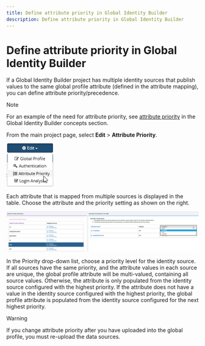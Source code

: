 ```yaml
---
title: Define attribute priority in Global Identity Builder
description: Define attribute priority in Global Identity Builder
---
```


# Define attribute priority in Global Identity Builder

If a Global Identity Builder project has multiple identity sources that publish values to the same global profile attribute (defined in the attribute mapping), you can define attribute priority/precedence.

>[!note]
>For an example of the need for attribute priority, see [attribute priority](../concepts.md#attribute-priority) in the Global Identity Builder concepts section.

From the main project page, select **Edit** > **Attribute Priority**.

![Attribute Priority Option](../../Media/image40.png)

Each attribute that is mapped from multiple sources is displayed in the table. Choose the attribute and the priority setting as shown on the right.

![Defining Attribute Priority](../../Media/image41.png)

In the Priority drop-down list, choose a priority level for the identity source. If all sources have the same priority, and the attribute values in each source are unique, the global profile attribute will be multi-valued, containing all source values. Otherwise, the attribute is only populated from the identity source configured with the highest priority. If the attribute does not have a value in the identity source configured with the highest priority, the global profile attribute is populated from the identity source configured for the next highest priority.

>[!warning]
>If you change attribute priority after you have uploaded into the global profile, you must re-upload the data sources.
